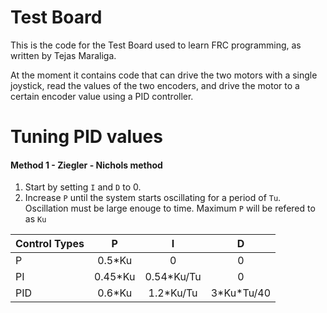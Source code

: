 # Test Board
This is the code for the Test Board used to learn FRC programming, as written by Tejas Maraliga.

At the moment it contains code that can drive the two motors with a single joystick, read the values of the two encoders, and drive the motor to a certain encoder value using a PID controller.

# Tuning PID values

#### Method 1 - Ziegler - Nichols method

1. Start by setting `I` and `D` to 0.
2. Increase `P` until the system starts oscillating for a period of `Tu`. Oscillation must be large enouge to time. Maximum `P` will be refered to as `Ku`

|Control Types|    P   |      I    |      D     |
|:------------|:------:|:---------:|:----------:|
|P            |0.5\*Ku |     0     |      0     |
|PI           |0.45\*Ku|0.54\*Ku/Tu|      0     |
|PID          |0.6\*Ku |1.2\*Ku/Tu |3\*Ku\*Tu/40|
